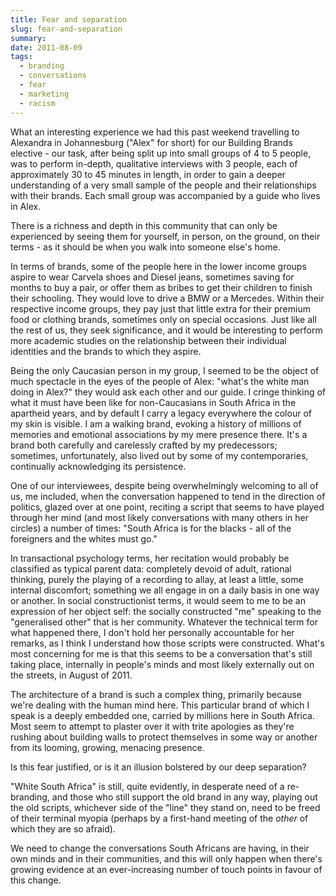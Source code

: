 ```yaml
---
title: Fear and separation
slug: fear-and-separation
summary:
date: 2011-08-09
tags:
  - branding
  - conversations
  - fear
  - marketing
  - racism
---
```

What an interesting experience we had this past weekend travelling to
Alexandra in Johannesburg ("Alex" for short) for our Building Brands elective -
our task, after being split up into small groups of 4 to 5 people, was to
perform in-depth, qualitative interviews with 3 people, each of approximately
30 to 45 minutes in length, in order to gain a deeper understanding of a very
small sample of the people and their relationships with their brands. Each
small group was accompanied by a guide who lives in Alex.

There is a richness and depth in this community that can only be experienced
by seeing them for yourself, in person, on the ground, on their terms - as it
should be when you walk into someone else's home.

In terms of brands, some of the people here in the lower income groups aspire
to wear Carvela shoes and Diesel jeans, sometimes saving for months to buy a
pair, or offer them as bribes to get their children to finish their schooling.
They would love to drive a BMW or a Mercedes. Within their respective income
groups, they pay just that little extra for their premium food or clothing
brands, sometimes only on special occasions. Just like all the rest of us,
they seek significance, and it would be interesting to perform more academic
studies on the relationship between their individual identities and the brands
to which they aspire.

Being the only Caucasian person in my group, I seemed to be the object of much
spectacle in the eyes of the people of Alex: "what's the white man doing in
Alex?" they would ask each other and our guide. I cringe thinking of what it
must have been like for non-Caucasians in South Africa in the apartheid years,
and by default I carry a legacy everywhere the colour of my skin is visible. I
am a walking brand, evoking a history of millions of memories and emotional
associations by my mere presence there. It's a brand both carefully and
carelessly crafted by my predecessors; sometimes, unfortunately, also lived
out by some of my contemporaries, continually acknowledging its persistence.

One of our interviewees, despite being overwhelmingly welcoming to all of us,
me included, when the conversation happened to tend in the direction of
politics, glazed over at one point, reciting a script that seems to have
played through her mind (and most likely conversations with many others in her
circles) a number of times: "South Africa is for the blacks - all of the
foreigners and the whites must go."

In transactional psychology terms, her recitation would probably be classified
as typical parent data: completely devoid of adult, rational thinking, purely
the playing of a recording to allay, at least a little, some internal
discomfort; something we all engage in on a daily basis in one way or another.
In social constructionist terms, it would seem to me to be an expression of
her object self: the socially constructed "me" speaking to the "generalised
other" that is her community. Whatever the technical term for what happened
there, I don't hold her personally accountable for her remarks, as I think I
understand how those scripts were constructed. What's most concerning for me
is that this seems to be a conversation that's still taking place, internally
in people's minds and most likely externally out on the streets, in August of
2011.

The architecture of a brand is such a complex thing, primarily because we're
dealing with the human mind here. This particular brand of which I speak is a
deeply embedded one, carried by millions here in South Africa. Most seem to
attempt to plaster over it with trite apologies as they're rushing about
building walls to protect themselves in some way or another from its looming,
growing, menacing presence.

Is this fear justified, or is it an illusion bolstered by our deep separation?

"White South Africa" is still, quite evidently, in desperate need of a re-
branding, and those who still support the old brand in any way, playing out
the old scripts, whichever side of the "line" they stand on, need to be freed
of their terminal myopia (perhaps by a first-hand meeting of the _other_ of
which they are so afraid).

We need to change the conversations South Africans are having, in their own
minds and in their communities, and this will only happen when there's growing
evidence at an ever-increasing number of touch points in favour of this
change.
